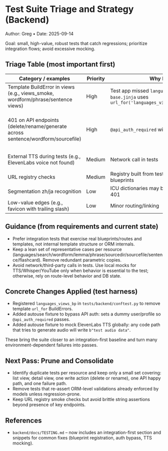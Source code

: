 # Test Suite Triage and Strategy (Backend)

Author: Greg • Date: 2025-09-14

Goal: small, high-value, robust tests that catch regressions; prioritize integration flows; avoid excessive mocking.

## Triage Table (most important first)

| Category / examples | Priority | Why breaking | Keep? | Ease | Notes |
|---|---|---|---|---|---|
| Template BuildError in views (e.g., views_smoke, wordform/phrase/sentence views) | High | Test app missed `languages_views_bp`; `base.jinja` uses `url_for('languages_views.languages_list_vw')` | Keep 1–2 smoke tests per blueprint | Easy | Register `languages_views_bp` in `tests/backend/conftest.py` |
| 401 on API endpoints (delete/rename/generate across sentence/wordform/sourcefile) | High | `@api_auth_required` with no test auth | Keep a couple per resource; drop duplicates | Easy (bypass) | Add autouse fixture to bypass `_attempt_authentication_and_set_g` |
| External TTS during tests (e.g., ElevenLabs voice not found) | Medium | Network call in tests | Keep | Easy | Autouse mock for `outloud_elevenlabs` to write dummy MP3 |
| URL registry checks | Medium | Registry built from test app missing some blueprints | Keep minimal | Easy | Resolves when all blueprints are registered |
| Segmentation zh/ja recognition | Low | ICU dictionaries may be unavailable; or earlier 401 | Keep | Easy | Skips in that case; auth bypass resolves 401 earlier |
| Low-value edges (e.g., favicon with trailing slash) | Low | Minor routing/linking | Consider drop | Easy | Low product signal |

## Guidance (from requirements and current state)

- Prefer integration tests that exercise real blueprints/routes and templates, not internal template structure or ORM internals.
- Keep a lean set of representative cases per resource (languages/search/wordform/lemma/phrase/sourcedir/sourcefile/sentence/flashcard). Remove redundant parametric copies.
- Avoid network/third-party calls in tests. Use local mocks for TTS/Whisper/YouTube only when behavior is essential to the test; otherwise, rely on route-level behavior and DB state.

## Concrete Changes Applied (test harness)

- Registered `languages_views_bp` in `tests/backend/conftest.py` to remove template `url_for` BuildErrors.
- Added autouse fixture to bypass API auth: sets a dummy user/profile so `@api_auth_required` passes.
- Added autouse fixture to mock ElevenLabs TTS globally: any code path that tries to generate audio will write `b"test audio data"`.

These bring the suite closer to an integration-first baseline and turn many environment-dependent failures into passes.

## Next Pass: Prune and Consolidate

- Identify duplicate tests per resource and keep only a small set covering: list view, detail view, one write action (delete or rename), one API happy path, and one failure path.
- Remove tests that re-assert ORM-level validations already enforced by models unless regression-prone.
- Keep URL registry smoke checks but avoid brittle string assertions beyond presence of key endpoints.

## References

- `backend/docs/TESTING.md` – now includes an integration-first section and snippets for common fixes (blueprint registration, auth bypass, TTS mocking).


